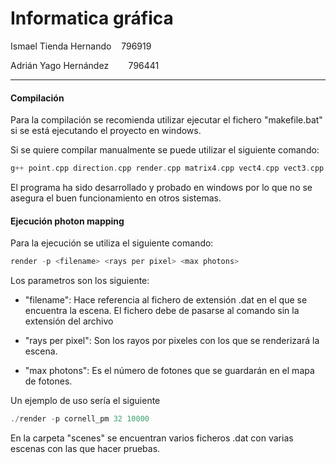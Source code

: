 # Informatica gráfica

Ismael Tienda Hernando    796919

Adrián Yago Hernández        796441

---

#### Compilación

Para la compilación se recomienda utilizar ejecutar el fichero "makefile.bat" si se está ejecutando el proyecto en windows. 

Si se quiere compilar manualmente se puede utilizar el siguiente comando:

```cpp
g++ point.cpp direction.cpp render.cpp matrix4.cpp vect4.cpp vect3.cpp object.cpp sphere.cpp station.cpp primitive.cpp light.cpp plane.cpp camera.cpp triangle.cpp square.cpp -o render -std=c++17 -O1
```

El programa ha sido desarrollado y probado en windows por lo que no se asegura el buen funcionamiento en otros sistemas.

#### Ejecución photon mapping

Para la ejecución se utiliza el siguiente comando:

```cpp
render -p <filename> <rays per pixel> <max photons>
```

Los parametros son los siguiente:

- "filename": Hace referencia al fichero de extensión .dat en el que se encuentra la escena. El fichero debe de pasarse al comando sin la extensión del archivo

- "rays per pixel": Son los rayos por pixeles con los que se renderizará la escena.

- "max photons": Es el número de fotones que se guardarán en el mapa de fotones.

Un ejemplo de uso sería el siguiente

```cpp
./render -p cornell_pm 32 10000
```

En la carpeta "scenes" se encuentran varios ficheros .dat con varias escenas con las que hacer pruebas.
